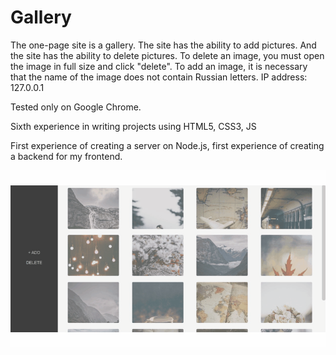# Gallery

The one-page site is a gallery. The site has the ability to add pictures. And the site has the ability to delete pictures.
To delete an image, you must open the image in full size and click "delete". To add an image, it is necessary that the name of the image does not contain Russian letters.
IP address: 127.0.0.1

Tested only on Google Chrome.

Sixth experience in writing projects using HTML5, CSS3, JS

First experience of creating a server on Node.js, first experience of creating a backend for my frontend.

![weather_demo](https://github.com/oOFaYOo/Gallery/blob/master/demo_gallery.gif)
